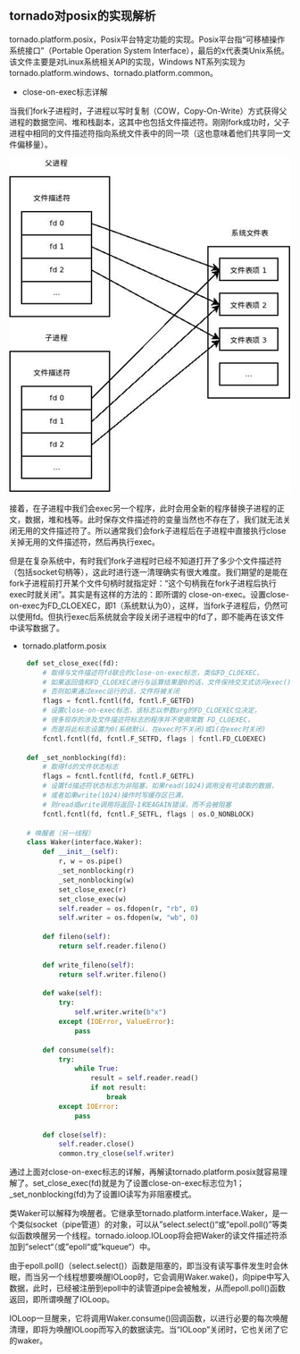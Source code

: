 ## tornado对posix的实现解析

tornado.platform.posix，Posix平台特定功能的实现。Posix平台指“可移植操作系统接口”（Portable Operation System Interface），最后的x代表类Unix系统。该文件主要是对Linux系统相关API的实现，Windows NT系列实现为tornado.platform.windows、tornado.platform.common。

* close-on-exec标志详解

当我们fork子进程时，子进程以写时复制（COW，Copy-On-Write）方式获得父进程的数据空间、堆和栈副本，这其中也包括文件描述符。刚刚fork成功时，父子进程中相同的文件描述符指向系统文件表中的同一项（这也意味着他们共享同一文件偏移量）。

<div align=center><img src="static/fork.gif" alignwidth="600" height="600" alt="tcp连接过程"/></div>

接着，在子进程中我们会exec另一个程序，此时会用全新的程序替换子进程的正文，数据，堆和栈等。此时保存文件描述符的变量当然也不存在了，我们就无法关闭无用的文件描述符了。所以通常我们会fork子进程后在子进程中直接执行close关掉无用的文件描述符，然后再执行exec。

但是在复杂系统中，有时我们fork子进程时已经不知道打开了多少个文件描述符（包括socket句柄等），这此时进行逐一清理确实有很大难度。我们期望的是能在fork子进程前打开某个文件句柄时就指定好：“这个句柄我在fork子进程后执行exec时就关闭”。其实是有这样的方法的：即所谓的 close-on-exec。设置close-on-exec为FD_CLOEXEC，即1（系统默认为0），这样，当fork子进程后，仍然可以使用fd。但执行exec后系统就会字段关闭子进程中的fd了，即不能再在该文件中读写数据了。

* tornado.platform.posix

   ```python
    def set_close_exec(fd):
        # 取得与文件描述符fd联合的close-on-exec标志，类似FD_CLOEXEC。
        # 如果返回值和FD_CLOEXEC进行与运算结果是0的话，文件保持交叉式访问exec()，
        # 否则如果通过exec运行的话，文件将被关闭
        flags = fcntl.fcntl(fd, fcntl.F_GETFD)
        # 设置close-on-exec标志，该标志以参数arg的FD_CLOEXEC位决定，
        # 很多现存的涉及文件描述符标志的程序并不使用常数 FD_CLOEXEC，
        # 而是将此标志设置为0(系统默认，在exec时不关闭)或1(在exec时关闭) 
        fcntl.fcntl(fd, fcntl.F_SETFD, flags | fcntl.FD_CLOEXEC)

    def _set_nonblocking(fd):
        # 取得fd的文件状态标志
        flags = fcntl.fcntl(fd, fcntl.F_GETFL)
        # 设置fd描述符状态标志为非阻塞，如果read(1024)调用没有可读取的数据，
        # 或者如果write(1024)操作时写缓存区已满，
        # 则read或write调用将返回-1和EAGAIN错误，而不会被阻塞
        fcntl.fcntl(fd, fcntl.F_SETFL, flags | os.O_NONBLOCK)
    
    # 唤醒者（另一线程）
    class Waker(interface.Waker):
        def __init__(self):
            r, w = os.pipe()
            _set_nonblocking(r)
            _set_nonblocking(w)
            set_close_exec(r)
            set_close_exec(w)
            self.reader = os.fdopen(r, "rb", 0)
            self.writer = os.fdopen(w, "wb", 0)

        def fileno(self):
            return self.reader.fileno()

        def write_fileno(self):
            return self.writer.fileno()

        def wake(self):
            try:
                self.writer.write(b"x")
            except (IOError, ValueError):
                pass

        def consume(self):
            try:
                while True:
                    result = self.reader.read()
                    if not result:
                        break
            except IOError:
                pass

        def close(self):
            self.reader.close()
            common.try_close(self.writer)
   ```

通过上面对close-on-exec标志的详解，再解读tornado.platform.posix就容易理解了。set_close_exec(fd)就是为了设置close-on-exec标志位为1；_set_nonblocking(fd)为了设置IO读写为非阻塞模式。

类Waker可以解释为唤醒者。它继承至tornado.platform.interface.Waker，是一个类似socket（pipe管道）的对象，可以从”select.select()“或“epoll.poll()”等类似函数唤醒另一个线程。tornado.ioloop.IOLoop将会把Waker的读文件描述符添加到”select“（或”epoll“或”kqueue“）中。

由于epoll.poll()（select.select()）函数是阻塞的，即当没有读写事件发生时会休眠，而当另一个线程想要唤醒IOLoop时，它会调用Waker.wake()，向pipe中写入数据，此时，已经被注册到epoll中的读管道pipe会被触发，从而epoll.poll()函数返回，即所谓唤醒了IOLoop。

IOLoop一旦醒来，它将调用Waker.consume()回调函数，以进行必要的每次唤醒清理，即将为唤醒IOLoop而写入的数据读完。当“IOLoop”关闭时，它也关闭了它的waker。